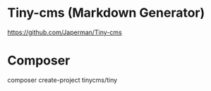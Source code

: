 # Tiny-cms (Markdown Generator)
https://github.com/Japerman/Tiny-cms

# Composer
composer create-project tinycms/tiny
